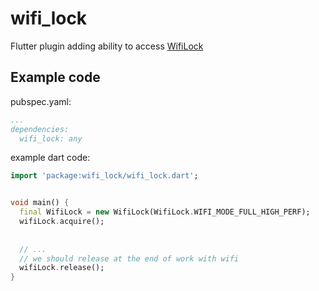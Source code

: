 # wifi_lock

Flutter plugin adding ability to access [WifiLock](https://developer.android.com/reference/android/net/wifi/WifiManager.WifiLock)

## Example code

pubspec.yaml:
```yaml
...
dependencies:
  wifi_lock: any
```


example dart code:
```dart
import 'package:wifi_lock/wifi_lock.dart';


void main() {
  final WifiLock = new WifiLock(WifiLock.WIFI_MODE_FULL_HIGH_PERF);
  wifiLock.acquire();
  
  
  // ...
  // we should release at the end of work with wifi
  wifiLock.release();
}

```